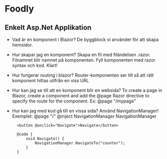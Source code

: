 # Foodly 
## Enkelt Asp.Net Applikation 

* Vad är en komponent i Blazor?
    De byggblock vi använder för att skapa hemsidor.
* Hur skapar jag en komponent?
    Skapa en fil med filändelsen .razor. Filnamnet blir namnet på komponenten. Fyll komponenten med razor syntax och kod. Klart!
* Hur fungerar routing i blazor?
    Router-komponenten ser till så att rätt komponent hittas utifrån en viss URL
* Hur kan jag se till att en komponent blir en websida?
    To create a page in Blazor, create a component and add the @page Razor directive to specify the route for the component. 
    Ex: @page "/mypage"
* Hur kan jag med kod gå till en vissa sida?
    Använd NavigationManager! Exemplet:
        @page "/"
        @inject NavigationManager NavigationManager

        <button @onclick="Navigate">Navigate</button>

        @code {
            void Navigate() {
                NavigationManager.NavigateTo("counter");
            }
        }